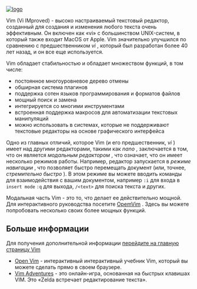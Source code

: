 [![logo](https://upload.wikimedia.org/wikipedia/commons/thumb/9/9f/Vimlogo.svg/75px-Vimlogo.svg.png "Логотип Vim")](https://vim.sourceforge.io)

Vim (Vi IMproved) - высоко настраиваемый текстовый редактор, созданный для создания и изменения любого текста очень эффективным. Он включен как «vi» с большинством UNIX-систем, в который также входит MacOS от Apple. Vim значительно улучшился по сравнению с предшественником _vi_ , который был разработан более 40 лет назад, и он все еще используется.

Vim обладает стабильностью и обладает множеством функций, в том числе:

*   постоянное многоуровневое дерево отмены
*   обширная система плагинов
*   поддержка сотен языков программирования и форматов файлов
*   мощный поиск и замена
*   интегрируется со многими инструментами
*   встроенная поддержка макросов для автоматизации текстовых манипуляций
*   можно использовать в системах, которые не поддерживают текстовые редакторы на основе графического интерфейса

Одно из главных отличий, которое Vim (и его предшественник, _vi_ ) имеет над другими редакторами, такими как _nano_ , заключается в том, что он является _модальным редактором_ , что означает, что он имеет несколько режимов работы. Например, редактор запускается в _режиме навигации_ , что позволяет быстро перемещать документ (или, точнее, _стремительно быстро_ ). В этом режиме вы можете вводить команды для взаимодействия с вашим документом, например `:i` для входа в `insert mode` `:q` для выхода, `/<text>` для поиска текста и других.

Модальная часть Vim - это то, что делает ее действительно мощной. Для интерактивного руководства посетите [OpemVim](http://www.openvim.com/) . Здесь вы можете попробовать несколько своих более мощных функций.

## Больше информации

Для получения дополнительной информации [перейдите на главную страницу Vim](https://vim.sourceforge.io)

*   [Open Vim](http://www.openvim.com/) - интерактивный интерактивный учебник Vim, который вы можете сделать прямо в своем браузере.
*   [Vim Adventures](https://vim-adventures.com) - это онлайн-игра, основанная на быстрых клавишах VIM. Это «Zelda встречает редактирование текста».

